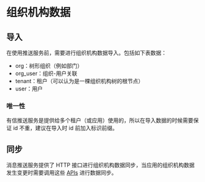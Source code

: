 # 组织机构数据

## 导入

在使用推送服务前，需要进行组织机构数据导入。包括如下表数据：

* org：树形组织（例如部门）
* org_user：组织-用户关联
* tenant：租户（可以认为是一棵组织机构树的根节点）
* user：用户

### 唯一性

有信推送服务是提供给多个租户（或应用）使用的，所以在导入数据的时候需要保证 id 不重，建议在导入时 id 前加入标识前缀。

## 同步

消息推送服务提供了 HTTP 接口进行组织机构数据同步，当应用的组织机构数据发生变更时需要调用这些 [APIs](../api/org_sync/README.md) 进行数据同步。

